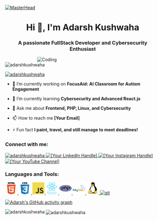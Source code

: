 [![MasterHead](https://firebasestorage.googleapis.com/v0/b/flexi-coding.appspot.com/o/dempgi7-520f8d5f-63d4-4453-8822-dbc149ae27f8.gif?alt=media&token=91c0c7b2-93c3-4029-b011-1a8703c5730d)](https://adityakushwaha.io)
<h1 align="center">Hi 👋, I'm Adarsh Kushwaha</h1>
<h3 align="center">A passionate FullStack Developer and Cybersecurity Enthusiast</h3>
<img align="right" alt="Coding" width="400" src="https://cdn.dribbble.com/users/1162077/screenshots/3848914/programmer.gif">

<p align="left"> <img src="https://komarev.com/ghpvc/?username=adarshkushwaha&label=Profile%20views&color=0e75b6&style=flat" alt="adarshkushwaha" /> </p>

<p align="left"> 
    <a href="https://twitter.com/[Your Twitter Handle]" target="blank">
        <img src="https://img.shields.io/twitter/follow/[Your Twitter Handle]?logo=twitter&style=for-the-badge" alt="adarshkushwaha" />
    </a> 
</p>

- 🔭 I’m currently working on **FocusAid: AI Classroom for Autism Engagement**

- 🌱 I’m currently learning **Cybersecurity and Advanced React.js**

- 💬 Ask me about **Frontend, PHP, Linux, and Cybersecurity**

- 📫 How to reach me **[Your Email]**

- ⚡ Fun fact **I paint, travel, and still manage to meet deadlines!**

<h3 align="left">Connect with me:</h3>
<p align="left">
    <a href="https://twitter.com/[Your Twitter Handle]" target="blank">
        <img align="center" src="https://raw.githubusercontent.com/rahuldkjain/github-profile-readme-generator/master/src/images/icons/Social/twitter.svg" alt="adarshkushwaha" height="30" width="40" />
    </a>
    <a href="https://linkedin.com/in/[Your LinkedIn Handle]" target="blank">
        <img align="center" src="https://raw.githubusercontent.com/rahuldkjain/github-profile-readme-generator/master/src/images/icons/Social/linked-in-alt.svg" alt="[Your LinkedIn Handle]" height="30" width="40" />
    </a>
    <a href="https://instagram.com/[Your Instagram Handle]" target="blank">
        <img align="center" src="https://raw.githubusercontent.com/rahuldkjain/github-profile-readme-generator/master/src/images/icons/Social/instagram.svg" alt="[Your Instagram Handle]" height="30" width="40" />
    </a>
    <a href="https://www.youtube.com/c/[Your YouTube Channel]" target="blank">
        <img align="center" src="https://raw.githubusercontent.com/rahuldkjain/github-profile-readme-generator/master/src/images/icons/Social/youtube.svg" alt="[Your YouTube Channel]" height="30" width="40" />
    </a>
</p>

<h3 align="left">Languages and Tools:</h3>
<p align="left">
    <a href="https://developer.mozilla.org/en-US/docs/Web/HTML" target="_blank" rel="noreferrer">
        <img src="https://raw.githubusercontent.com/devicons/devicon/master/icons/html5/html5-original-wordmark.svg" alt="html5" width="40" height="40"/>
    </a>
    <a href="https://developer.mozilla.org/en-US/docs/Web/CSS" target="_blank" rel="noreferrer">
        <img src="https://raw.githubusercontent.com/devicons/devicon/master/icons/css3/css3-original-wordmark.svg" alt="css3" width="40" height="40"/>
    </a>
    <a href="https://developer.mozilla.org/en-US/docs/Web/JavaScript" target="_blank" rel="noreferrer">
        <img src="https://raw.githubusercontent.com/devicons/devicon/master/icons/javascript/javascript-original.svg" alt="javascript" width="40" height="40"/>
    </a>
    <a href="https://reactjs.org/" target="_blank" rel="noreferrer">
        <img src="https://raw.githubusercontent.com/devicons/devicon/master/icons/react/react-original-wordmark.svg" alt="react" width="40" height="40"/>
    </a>
    <a href="https://www.php.net/" target="_blank" rel="noreferrer">
        <img src="https://raw.githubusercontent.com/devicons/devicon/master/icons/php/php-original.svg" alt="php" width="40" height="40"/>
    </a>
    <a href="https://www.mysql.com/" target="_blank" rel="noreferrer">
        <img src="https://raw.githubusercontent.com/devicons/devicon/master/icons/mysql/mysql-original-wordmark.svg" alt="mysql" width="40" height="40"/>
    </a>
    <a href="https://www.linux.org/" target="_blank" rel="noreferrer">
        <img src="https://raw.githubusercontent.com/devicons/devicon/master/icons/linux/linux-original.svg" alt="linux" width="40" height="40"/>
    </a>
    <a href="https://git-scm.com/" target="_blank" rel="noreferrer">
        <img src="https://www.vectorlogo.zone/logos/git-scm/git-scm-icon.svg" alt="git" width="40" height="40"/>
    </a>
</p>

[![Adarsh's GitHub activity graph](https://activity-graph.herokuapp.com/graph?username=adarshkushwaha&&theme=xcode)](https://github.com/adarshkushwaha)

<p><img align="left" src="https://github-readme-stats.vercel.app/api/top-langs?username=adarshkushwaha&show_icons=true&locale=en&layout=compact&theme=tokyonight" alt="adarshkushwaha" /></p>

<p>&nbsp;<img align="center" src="https://github-readme-stats.vercel.app/api?username=adarshkushwaha&show_icons=true&locale=en&theme=tokyonight" alt="adarshkushwaha" /></p>

<p><img align="center" src="https://github-readme-streak-stats.herokuapp.com/?user=adarshkushw
